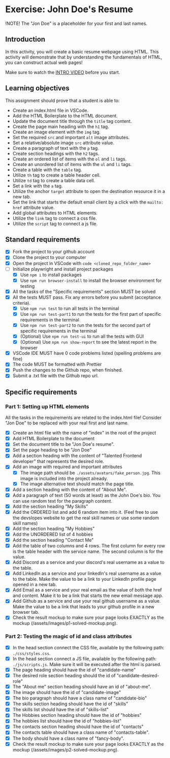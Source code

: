 # Exercise: John Doe's Resume

!NOTE! The "Jon Doe" is a placeholder for your first and last names.

## Introduction

In this activity, you will create a basic resume webpage using HTML. This activity will demonstrate that by understanding the fundamentals of HTML, you can construct actual web pages!


Make sure to watch the [INTRO VIDEO](https://www.loom.com/share/7dc80d1a15f74d718dba51ed8490cacd?sid=40bfa1ba-526c-49b2-993f-7822deb6f731) before you start.

## Learning objectives

This assignment should prove that a student is able to:

- Create an index.html file in VSCode.
- Add the HTML Boilerplate to the HTML document.
- Update the document title through the `title` tag content.
- Create the page main heading with the `h1` tag.
- Create an image element with the `img` tag.
- Set the required `src` and important `alt` image attributes.
- Set a relative/absolute image `src` attribute value.
- Create a paragraph of text with the `p` tag.
- Create section headings with the `h2` tags.
- Create an ordered list of items with the `ol` and `li` tags.
- Create an unordered list of items with the `ul` and `li` tags.
- Create a table with the `table` tag.
- Utilize `th` tag to create a table header cell.
- Utilize `td` tag to create a table data cell.
- Set a link with the `a` tag.
- Utilize the anchor `target` attribute to open the destination resource it in a new tab.
- Set the link that starts the default email client by a click with the `mailto:` `href` attribute value.
- Add global attributes to HTML elements.
- Utilize the `link` tag to connect a css file.
- Utilize the `script` tag to connect a js file.

## Standard requirements

- [X] Fork the project to your github account
- [X] Clone the project to your computer
- [X] Open the project in VSCode with `code <cloned_repo_folder_name>`
- [ ] Initialize playwright and install project packages
  - [X] Use `npm i` to install packages
  - [X] Use `npm run browser-install` to install the browser environment for testing 
- [X] All the tasks of the "Specific requirements" section MUST be solved
- [X] All the tests MUST pass. Fix any errors before you submit (acceptance criteria).
  - [X] Use `npm run test` to run all tests in the terminal
  - [X] Use `npm run test-part1` to run the tests for the first part of specific requirements in the terminal
  - [X] Use `npm run test-part2` to run the tests for the second part of specific requirements in the terminal
  - [X] (Optional) Use `npm run test-ui` to run all the tests with GUI
  - [X] (Optional) Use `npm run show-report` to see the latest report in the browser
- [X] VSCode IDE MUST have 0 code problems listed (spelling problems are fine)
- [X] The code MUST be formatted with Prettier
- [X] Push the changes to the Github repo, when finished.
- [X] Submit a .txt file with the Github repo url.

## Specific requirements

### Part 1: Setting up HTML elements

All the tasks in the requirements are related to the index.html file! Consider "Jon Doe" to be replaced with your real first and last name.

- [X] Create an html file with the name of "index" in the root of the project
- [X] Add HTML Boilerplate to the document
- [X] Set the document title to be "Jon Doe's resume".
- [X] Set the page heading to be "Jon Doe"
- [X] Add a section heading with the content of "Talented Frontend developer" that represents the desired role.
- [X] Add an image with required and important attributes
  - [X] The image path should be `./assets/avatars/fake_person.jpg`. This image is included into the project already.
  - [X] The image alternative text should match the page title.
- [X] Add a section heading with the content of "About Me".
- [X] Add a paragraph of text (50 words at least) as the John Doe's bio. You can use random text for the paragraph content.
- [X] Add the section heading "My Skills"
- [X] Add the ORDERED list and add 6 random item into it. (Feel free to use the devslopes website to get the real skill names or use some random skill names)
- [X] Add the section heading "My Hobbies"
- [X] Add the UNORDERED list of 4 hobbies
- [X] Add the section heading "Contact Me"
- [X] Add the table of two columns and 4 rows. The first column for every row is the table header with the service name. The second column is for the value.
- [X] Add Discord as a service and your discord's real username as a value to the table.
- [X] Add LinkedIn as a service and your linkedIn's real username as a value to the table. Make the value to be a link to your LinkedIn profile page opened in a new tab.
- [X] Add Email as a service and your real email as the value of both the href and content. Make it to be a link that starts the new email message app.
- [X] Add Github as a service and use your real github username as a value. Make the value to be a link that leads to your github profile in a new browser tab.
- [X] Check the result mockup to make sure your page looks EXACTLY as the mockup (/assets/images/p1-solved-mockup.png).

### Part 2: Testing the magic of id and class attributes

- [X] In the head section connect the CSS file, available by the following path: `./css/styles.css`.
- [X] In the head section connect a JS file, available by the following path: `./js/scripts.js`. Make sure it will be executed after the html is parsed.
- [X] The page heading should have the id of "candidate-name"
- [X] The desired role section heading should the id of "candidate-desired-role"
- [X] The "About me" section heading should have an id of "about-me".
- [X] The image should have the id of "candidate-image"
- [X] The bio paragraph should have a class name of "candidate-bio"
- [X] The skills section heading should have the id of "skills"
- [X] The skills list should have the id of "skills-list"
- [X] The Hobbies section heading should have the id of "hobbies"
- [X] The hobbies list should have the id of "hobbies-list"
- [X] The contacts section heading should have the id of "contacts"
- [X] The contacts table should have a class name of "contacts-table".
- [X] The body should have a class name of "fancy-body".
- [X] Check the result mockup to make sure your page looks EXACTLY as the mockup (/assets/images/p2-solved-mockup.png).
